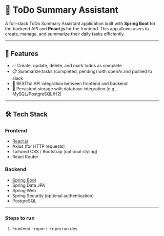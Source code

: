 # 📝 ToDo Summary Assistant

A full-stack ToDo Summary Assistant application built with **Spring Boot** for the backend API and **React.js** for the frontend. This app allows users to create, manage, and summarize their daily tasks efficiently.

---

## 🚀 Features

- ✅ Create, update, delete, and mark todos as complete
- 📋 Summarize tasks (completed, pending) with openAi and pushed to slack
- 🔗 RESTful API integration between frontend and backend
- 💾 Persistent storage with database integration (e.g., MySQL/PostgreSQL/H2)

---

## 🛠️ Tech Stack

### Frontend
- [React.js](http://localhost:5173/)
- Axios (for HTTP requests)
- Tailwind CSS / Bootstrap (optional styling)
- React Router

### Backend
- [Spring Boot](http://localhost:8080)
- Spring Data JPA
- Spring Web
- Spring Security (optional authentication)
- PostgreSQL 

---

### Steps to run
1) Frontend
->npm i
->npm run dev


